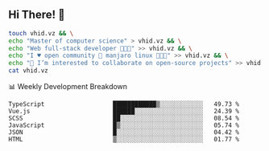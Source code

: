 ## Hi There! 👋

```sh
touch vhid.vz && \
echo "Master of computer science" > vhid.vz && \
echo "Web full-stack developer 🙈🙉🙊" >> vhid.vz && \
echo "I ♥️ open community 🎯 manjaro linux 🎉🐍🥳" >> vhid.vz && \
echo "👯 I’m interested to collaborate on open-source projects" >> vhid.vz && \
cat vhid.vz
```
:bar_chart: Weekly Development Breakdown

<!--START_SECTION:waka-->

```text
TypeScript                   ████████████▒░░░░░░░░░░░░   49.73 %
Vue.js                       ██████░░░░░░░░░░░░░░░░░░░   24.39 %
SCSS                         ██░░░░░░░░░░░░░░░░░░░░░░░   08.54 %
JavaScript                   █▒░░░░░░░░░░░░░░░░░░░░░░░   05.74 %
JSON                         █░░░░░░░░░░░░░░░░░░░░░░░░   04.42 %
HTML                         ▒░░░░░░░░░░░░░░░░░░░░░░░░   01.77 %
```

<!--END_SECTION:waka-->
